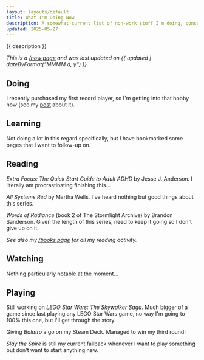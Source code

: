 ```yaml
---
layout: layouts/default
title: What I'm Doing Now
description: A somewhat current list of non-work stuff I'm doing, consuming, or being entertained by.
updated: 2025-05-27
---
```


{{ description }}

_This is a [/now page](https://nownownow.com/about) and was last updated on {{ updated | dateByFormat("MMMM d, y") }}._

## Doing

I recently purchased my first record player, so I'm getting into that hobby now (see my [post](/posts/2025/starting-a-records-collection) about it).

## Learning

Not doing a lot in this regard specifically, but I have bookmarked some pages that I want to follow-up on.

## Reading

_Extra Focus: The Quick Start Guide to Adult ADHD_ by Jesse J. Anderson. I literally am procrastinating finishing this...

_All Systems Red_ by Martha Wells. I've heard nothing but good things about this series.

_Words of Radiance_ (book 2 of The Stormlight Archive) by Brandon Sanderson. Given the length of this series, need to keep it going so I don't give up on it.

_See also my [/books page](/books/) for all my reading activity._

## Watching

Nothing particularly notable at the moment...

## Playing

Still working on _LEGO Star Wars: The Skywalker Saga_. Much bigger of a game since last playing any LEGO Star Wars game, no way I'm going to 100% this one, but I'll get through the story.

Giving _Balatro_ a go on my Steam Deck. Managed to win my third round!

_Slay the Spire_ is still my current fallback whenever I want to play something but don't want to start anything new.
